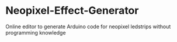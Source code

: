 # Neopixel-Effect-Generator
Online editor to generate Arduino code for neopixel ledstrips without programming knowledge
